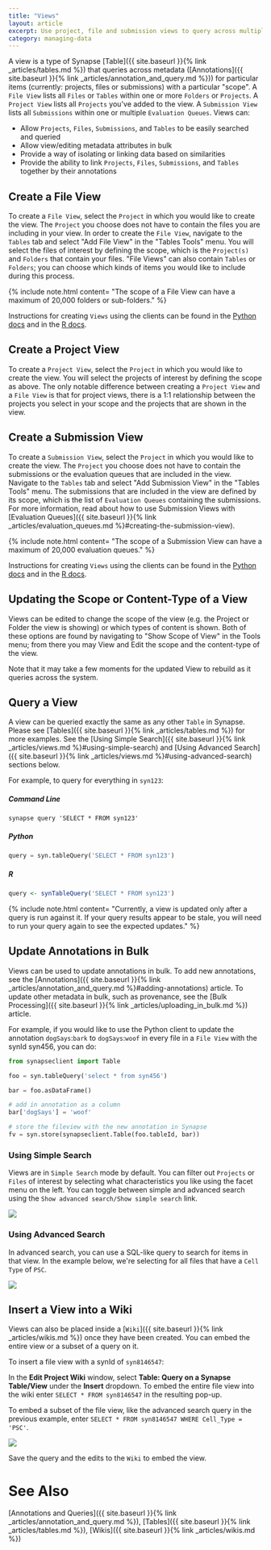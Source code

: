 ```yaml
---
title: "Views"
layout: article
excerpt: Use project, file and submission views to query across multiple projects, folders and evaluation queues.
category: managing-data
---
```


A view is a type of Synapse [Table]({{ site.baseurl }}{% link _articles/tables.md %}) that queries across metadata ([Annotations]({{ site.baseurl }}{% link _articles/annotation_and_query.md %})) for particular items (currently: projects, files or submissions) with a particular "scope". A `File View` lists all `Files` or `Tables` within one or more `Folders` or `Projects`. A `Project View` lists all `Projects` you've added to the view. A `Submission View` lists all `Submissions` within one or multiple `Evaluation Queues`. Views can:

* Allow `Projects`, `Files`, `Submissions`, and `Tables` to be easily searched and queried
* Allow view/editing metadata attributes in bulk
* Provide a way of isolating or linking data based on similarities
* Provide the ability to link `Projects`, `Files`, `Submissions`, and `Tables` together by their annotations

## Create a File View

To create a `File View`, select the `Project` in which you would like to create the view. The `Project` you choose does not have to contain the files you are including in your view. In order to create the `File View`, navigate to the `Tables` tab and select "Add File View" in the "Tables Tools" menu. You will select the files of interest by defining the scope, which is the `Project(s)` and `Folders` that contain your files. "File Views" can also contain `Tables` or `Folders`; you can choose which kinds of items you would like to include during this process.

{% include note.html content= "The scope of a File View can have a maximum of 20,000 folders or sub-folders." %}

Instructions for creating `Views` using the clients can be found in the [Python docs](https://python-docs.synapse.org/build/html/Views.html) and in the [R docs](https://r-docs.synapse.org/articles/views.html).

## Create a Project View

To create a `Project View`, select the `Project` in which you would like to create the view. You will select the projects of interest by defining the scope as above. The only notable difference between creating a `Project View` and a `File View` is that for project views, there is a 1:1 relationship between the projects you select in your scope and the projects that are shown in the view.

## Create a Submission View

To create a `Submission View`, select the `Project` in which you would like to create the view. The `Project` you choose does not have to contain the submissions or the evaluation queues that are included in the view. Navigate to the `Tables` tab and select "Add Submission View" in the "Tables Tools" menu. The submissions that are included in the view are defined by its scope, which is the list of `Evaluation Queues` containing the submissions. For more information, read about how to use Submission Views with [Evaluation Queues]({{ site.baseurl }}{% link _articles/evaluation_queues.md %}#creating-the-submission-view).

{% include note.html content= "The scope of a Submission View can have a maximum of 20,000 evaluation queues." %}

Instructions for creating `Views` using the clients can be found in the [Python docs](https://python-docs.synapse.org/build/html/Views.html) and in the [R docs](https://r-docs.synapse.org/articles/views.html).

## Updating the Scope or Content-Type of a View

Views can be edited to change the scope of the view (e.g. the Project or Folder the view is showing) or which types of content is shown. Both of these options are found by navigating to "Show Scope of View" in the Tools menu; from there you may View and Edit the scope and the content-type of the view.

Note that it may take a few moments for the updated View to rebuild as it queries across the system.

## Query a View

A view can be queried exactly the same as any other `Table` in Synapse. Please see [Tables]({{ site.baseurl }}{% link _articles/tables.md %}) for more examples. See the [Using Simple Search]({{ site.baseurl }}{% link _articles/views.md %}#using-simple-search) and [Using Advanced Search]({{ site.baseurl }}{% link _articles/views.md %}#using-advanced-search) sections below.

For example, to query for everything in `syn123`:

##### Command Line

```console
synapse query 'SELECT * FROM syn123'
```

##### Python

```python
query = syn.tableQuery('SELECT * FROM syn123')
```

##### R

```r
query <- synTableQuery('SELECT * FROM syn123')
```

{% include note.html content= "Currently, a view is updated only after a query is run against it.  If your query results appear to be stale, you will need to run your query again to see the expected updates." %}

## Update Annotations in Bulk

Views can be used to update annotations in bulk. To add new annotations, see the [Annotations]({{ site.baseurl }}{% link _articles/annotation_and_query.md %}#adding-annotations) article. To update other metadata in bulk, such as provenance, see the [Bulk Processing]({{ site.baseurl }}{% link _articles/uploading_in_bulk.md %}) article.

For example, if you would like to use the Python client to update the annotation `dogSays`:`bark` to `dogSays`:`woof` in every file in a `File View` with the synId syn456, you can do:

```python
from synapseclient import Table

foo = syn.tableQuery('select * from syn456')

bar = foo.asDataFrame()

# add in annotation as a column
bar['dogSays'] = 'woof'

# store the fileview with the new annotation in Synapse
fv = syn.store(synapseclient.Table(foo.tableId, bar))
```

### Using Simple Search

Views are in `Simple Search` mode by default. You can filter out `Projects` or `Files` of interest by selecting what characteristics you like using the facet menu on the left. You can toggle between simple and advanced search using the `Show advanced search/Show simple search` link.

<img id="image" src="../assets/images/fileViewFacetedSearch.png">

### Using Advanced Search

In advanced search, you can use a SQL-like query to search for items in that view. In the example below, we're selecting for all files that have a `Cell Type` of `PSC`.

<img id="image" src="../assets/images/fileViewAdvancedSearch.png">

## Insert a View into a Wiki

Views can also be placed inside a [`Wiki`]({{ site.baseurl }}{% link _articles/wikis.md %}) once they have been created. You can embed the entire view or a subset of a query on it.

To insert a file view with a synId of `syn8146547`:

In the **Edit Project Wiki** window, select **Table: Query on a Synapse Table/View** under the **Insert** dropdown. To embed the entire file view into the wiki enter `SELECT * FROM syn8146547` in the resulting pop-up.

To embed a subset of the file view, like the advanced search query in the previous example, enter `SELECT * FROM syn8146547 WHERE Cell_Type = 'PSC'`.

<img id="image" src="../assets/images/subsetFileViewWiki.png">

Save the query and the edits to the `Wiki` to embed the view.

# See Also

[Annotations and Queries]({{ site.baseurl }}{% link _articles/annotation_and_query.md %}), [Tables]({{ site.baseurl }}{% link _articles/tables.md %}), [Wikis]({{ site.baseurl }}{% link _articles/wikis.md %})
